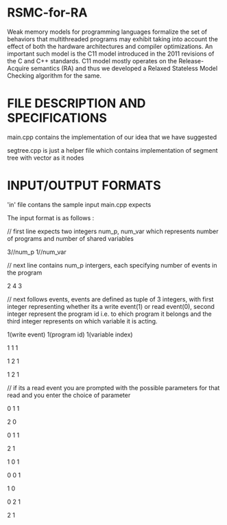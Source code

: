 # RSMC-for-RA

Weak memory models for programming languages formalize the set of behaviors that multithreaded programs may exhibit taking
into account the effect of both the hardware architectures and compiler optimizations. An important such model is the C11 model introduced in the 2011 revisions of the C and C++ standards. C11 model mostly operates on the Release-Acquire semantics (RA) and thus we developed a Relaxed Stateless Model Checking algorithm for the same.  

# FILE DESCRIPTION AND SPECIFICATIONS
main.cpp contains the implementation of our idea that we have suggested

segtree.cpp is just a helper file which contains implementation of segment tree with vector as it nodes

# INPUT/OUTPUT FORMATS
'in' file contans the sample input main.cpp expects

The input format is as follows : 

// first line expects two integers num_p, num_var which represents number of programs and number of shared variables

3//num_p 1//num_var

// next line contains num_p intergers, each specifying number of events in the program 

2 4 3

// next follows events, events are defined as tuple of 3 integers, with first integer representing whether its a write event(1) or read event(0), second integer represent the program id i.e. to ehich program it belongs and the third integer represents on which variable it is acting.

1(write event) 1(program id) 1(variable index)

1 1 1

1 2 1

1 2 1

// if its a read event you are prompted with the possible parameters for that read and you enter the choice of parameter

0 1 1

2 0

0 1 1

2 1

1 0 1

0 0 1

1 0

0 2 1

2 1
